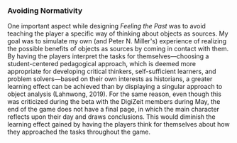### Avoiding Normativity

One important aspect while designing *Feeling the Past* was to avoid teaching the player a specific way of thinking about objects as sources. My goal was to simulate my own (and Peter N. Miller's) experience of realizing the possible benefits of objects as sources by coming in contact with them. By having the players interpret the tasks for themselves—choosing a student-centered pedagogical approach, which is deemed more appropriate for developing critical thinkers, self-sufficient learners, and problem solvers—based on their own interests as historians, a greater learning effect can be achieved than by displaying a singular approach to object analysis (Lahnwong, 2019). For the same reason, even though this was criticized during the beta with the DigiZeit members during May, the end of the game does not have a final page, in which the main character reflects upon their day and draws conclusions. This would diminish the learning effect gained by having the players think for themselves about how they approached the tasks throughout the game.  
